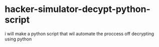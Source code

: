 # hacker-simulator-decypt-python-script
i will make a python script that wil automate the proccess off decrypting using python 
